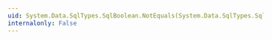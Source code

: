 ```yaml
---
uid: System.Data.SqlTypes.SqlBoolean.NotEquals(System.Data.SqlTypes.SqlBoolean,System.Data.SqlTypes.SqlBoolean)
internalonly: False
---
```

